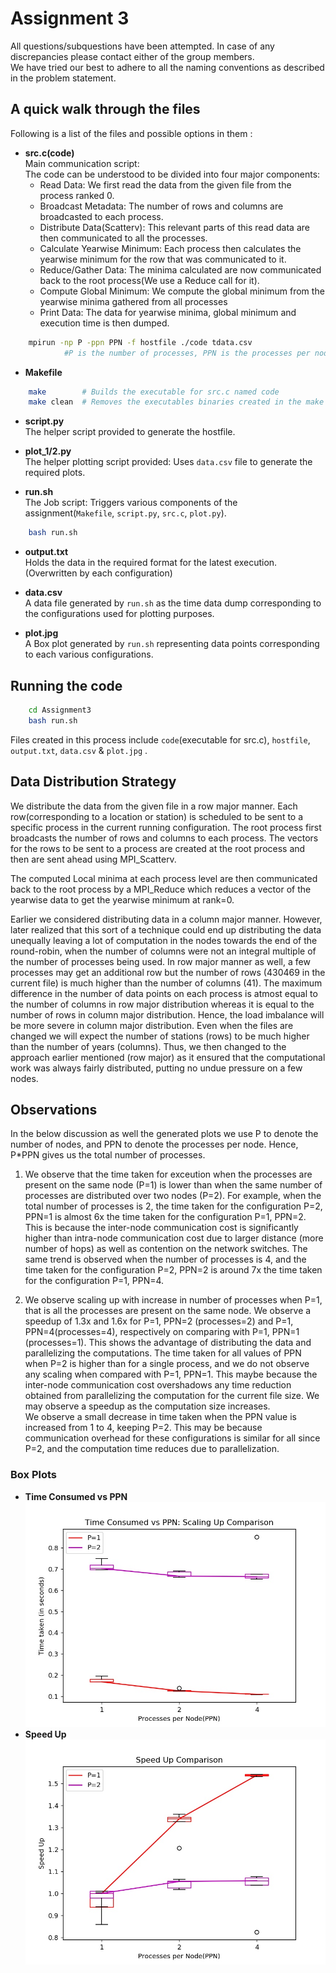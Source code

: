 # Assignment 3

All questions/subquestions have been attempted. In case of any discrepancies please contact either of the group members.<br>
We have tried our best to adhere to all the naming conventions as described in the problem statement.

## A quick walk through the files

Following is a list of the files and possible options in them :

* **src.c(code)** <br>
	Main communication script:<br>
	The code can be understood to be divided into four major components:
	- Read Data: We first read the data from the given file from the process ranked 0.
	- Broadcast Metadata: The number of rows and columns are broadcasted to each process.
	- Distribute Data(Scatterv): This relevant parts of this read data are then communicated to all the processes.
	- Calculate Yearwise Minimum: Each process then calculates the yearwise minimum for the row that was communicated to it.
	- Reduce/Gather Data: The minima calculated are now communicated back to the root process(We use a Reduce call for it).
	- Compute Global Minimum: We compute the global minimum from the yearwise minima gathered from all processes
	- Print Data: The data for yearwise minima, global minimum and execution time is then dumped. 

```sh
	mpirun -np P -ppn PPN -f hostfile ./code tdata.csv   
            #P is the number of processes, PPN is the processes per node.
```

* **Makefile**

```sh
	make        # Builds the executable for src.c named code
	make clean  # Removes the executables binaries created in the make process. 
```

*	**script.py**<br>
	The helper script provided to generate the hostfile.

*	**plot_1/2.py**<br>
	The helper plotting script provided: Uses `data.csv` file to generate the required plots.

*	**run.sh**<br>
	The Job script: Triggers various components of the assignment(`Makefile`, `script.py`, `src.c`, `plot.py`). <br>

```sh
	bash run.sh
```

*	**output.txt**<br>
	Holds the data in the required format for the latest execution.(Overwritten by each configuration)

*	**data.csv**<br>
	A data file generated by `run.sh` as the time data dump corresponding to the configurations used for plotting purposes.

*	**plot.jpg**<br>
	A Box plot generated by `run.sh` representing data points corresponding to each various configurations.	

## Running the code


```sh
	cd Assignment3
	bash run.sh
```

Files created in this process include `code`(executable for src.c), `hostfile`, `output.txt`, `data.csv` & `plot.jpg` .

## Data Distribution Strategy

We distribute the data from the given file in a row major manner. Each row(corresponding to a location or station) is scheduled to be sent to a specific process in the current running configuration. The root process first broadcasts the number of rows and columns to each process. The vectors for the rows to be sent to a process are created at the root process and then are sent ahead using MPI_Scatterv.

The computed Local minima at each process level are then communicated back to the root process by a MPI_Reduce which reduces a vector of the yearwise data to get the yearwise minimum at rank=0.  

Earlier we considered distributing data in a column major manner. However, later realized that this sort of a technique could end up distributing the data unequally leaving a lot of computation in the nodes towards the end of the round-robin, when the number of columns were not an integral multiple of the number of processes being used. In row major manner as well, a few processes may get an additional row but the number of rows (430469 in the current file) is much higher than the number of columns (41). The maximum difference in the number of data points on each process is atmost equal to the number of columns in row major distribution whereas it is equal to the number of rows in column major distribution. Hence, the load imbalance will be more severe in column major distribution. Even when the files are changed we will expect the number of stations (rows) to be much higher than the number of years (columns).
Thus, we then changed to the approach earlier mentioned (row major) as it ensured that the computational work was always fairly distributed, putting no undue pressure on a few nodes.

## Observations
In the below discussion as well the generated plots we use P to denote the number of nodes, and PPN to denote the processes per node. Hence, P*PPN gives us the total number of processes.

1. We observe that the time taken for exceution when the processes are present on the same node (P=1) is lower than when the same number of processes are distributed over two nodes (P=2). For example, when the total number of processes is 2, the time taken for the configuration P=2, PPN=1 is almost 6x the time taken for the configuration P=1, PPN=2. This is because the inter-node communication cost is significantly higher than intra-node communication cost due to larger distance (more number of hops) as well as contention on the network switches. The same trend is observed when the number of processes is 4, and the time taken for the configuration P=2, PPN=2 is around 7x the time taken for the configuration P=1, PPN=4.

2. We observe scaling up with increase in number of processes when P=1, that is all the processes are present on the same node. We observe a speedup of 1.3x and 1.6x for P=1, PPN=2 (processes=2) and P=1, PPN=4(processes=4), respectively on comparing with P=1, PPN=1 (processes=1). This shows the advantage of distributing the data and parallelizing the computations. The time taken for all values of PPN when P=2 is higher than for a single process, and we do not observe any scaling when compared with P=1, PPN=1. This maybe because the inter-node communication cost overshadows any time reduction obtained from parallelizing the computation for the current file size. We may observe a speedup as the computation size increases. <br> 
We observe a small decrease in time taken when the PPN value is increased from 1 to 4, keeping P=2. This may be because communication overhead for these configurations is similar for all since P=2, and the computation time reduces due to parallelization.


### Box Plots
* **Time Consumed vs PPN** <br>
![Time vs PPN](plot_1.jpg)
* **Speed Up** <br>
![Speed Up](plot_2.jpg)


